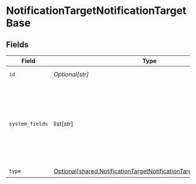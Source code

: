 # NotificationTargetNotificationTargetBase


## Fields

| Field                                                                                                                                                | Type                                                                                                                                                 | Required                                                                                                                                             | Description                                                                                                                                          |
| ---------------------------------------------------------------------------------------------------------------------------------------------------- | ---------------------------------------------------------------------------------------------------------------------------------------------------- | ---------------------------------------------------------------------------------------------------------------------------------------------------- | ---------------------------------------------------------------------------------------------------------------------------------------------------- |
| `id`                                                                                                                                                 | *Optional[str]*                                                                                                                                      | :heavy_check_mark:                                                                                                                                   | Unique ID for this output                                                                                                                            |
| `system_fields`                                                                                                                                      | list[*str*]                                                                                                                                          | :heavy_minus_sign:                                                                                                                                   | Set of fields to automatically add to events using this output. E.g.: cribl_pipe, c*. Wildcards supported.                                           |
| `type`                                                                                                                                               | [Optional[shared.NotificationTargetNotificationTargetBaseOutputType]](undefined/models/shared/notificationtargetnotificationtargetbaseoutputtype.md) | :heavy_check_mark:                                                                                                                                   | N/A                                                                                                                                                  |